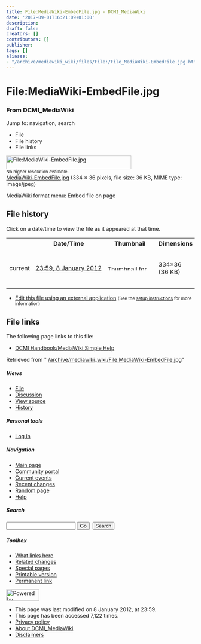 ```yaml
---
title: File:MediaWiki-EmbedFile.jpg - DCMI_MediaWiki
date: '2017-09-01T16:21:09+01:00'
description: 
draft: false
creators: []
contributors: []
publisher: 
tags: []
aliases:
- "/archive/mediawiki_wiki/files/File:/File_MediaWiki-EmbedFile.jpg.html"
---
```


<a id="top"></a>
# File:MediaWiki-EmbedFile.jpg

### From DCMI\_MediaWiki

Jump to: navigation, search
<!-- start content -->
- File
- File history
- File links

 [<img alt="File:MediaWiki-EmbedFile.jpg" src="/images/8/85/MediaWiki-EmbedFile.jpg" width="334" height="36">](/archive/mediawiki_wiki/files/MediaWiki-EmbedFile.jpg)  
<small>No higher resolution available.</small>  
 [MediaWiki-EmbedFile.jpg](/images/8/85/MediaWiki-EmbedFile.jpg)‎ (334 × 36 pixels, file size: 36 KB, MIME type: image/jpeg)

MediaWiki format menu: Embed file on page

<!-- 
NewPP limit report
Preprocessor node count: 1/1000000
Post-expand include size: 0/2097152 bytes
Template argument size: 0/2097152 bytes
Expensive parser function count: 0/100
-->
## File history

Click on a date/time to view the file as it appeared at that time.

<table class="wikitable filehistory">
  <tr>
    <td></td>
    <th>Date/Time</th>
    <th>Thumbnail</th>
    <th>Dimensions</th>
    <th>User</th>
    <th>Comment</th>
  </tr>
  <tr>
    <td>current</td>
    <td class="filehistory-selected" style="white-space: nowrap;"><a href="/archive/mediawiki_wiki/files/MediaWiki-EmbedFile.jpg">23:59, 8 January 2012</a></td>
    <td><a href="/images/8/85/MediaWiki-EmbedFile.jpg"><img alt="Thumbnail for version as of 23:59, 8 January 2012" src="/images/8/85/MediaWiki-EmbedFile.jpg" width="120" height="13"></a></td>
    <td>334×36 <span style="white-space: nowrap;">(36 KB)</span>
    </td>
    <td>
      <a href="/index.php?title=User:StuartSutton&amp;action=edit&amp;redlink=1" class="new mw-userlink" title="User:StuartSutton (page does not exist)">StuartSutton</a> <span style="white-space: nowrap;"> <span class="mw-usertoollinks">(<a href="/index.php?title=User_talk:StuartSutton&amp;action=edit&amp;redlink=1" class="new" title="User talk:StuartSutton (page does not exist)">Talk</a> | <a href="/index.php/Special:Contributions/StuartSutton" title="Special:Contributions/StuartSutton">contribs</a>)</span></span>
    </td>
    <td> <span class="comment">(MediaWiki format menu: Embed file on page)</span>
    </td>
  </tr>
</table>

  

- [Edit this file using an external application](/index.php?title=File:MediaWiki-EmbedFile.jpg&action=edit&externaledit=true&mode=file "File:MediaWiki-EmbedFile.jpg") <small>(See the <a href="http://www.mediawiki.org/wiki/Manual:External_editors" class="external text" rel="nofollow">setup instructions</a> for more information)</small>

## File links

The following page links to this file:

- [DCMI Handbook/MediaWiki Simple Help](/index.php/DCMI_Handbook/MediaWiki_Simple_Help "DCMI Handbook/MediaWiki Simple Help")

Retrieved from " [/archive/mediawiki_wiki/File:MediaWiki-EmbedFile.jpg](/archive/mediawiki_wiki/files/File:/File:MediaWiki-EmbedFile.jpg.html)"

<!-- end content -->

##### Views

- [File](/archive/mediawiki_wiki/files/File:/File:MediaWiki-EmbedFile.jpg.html "View the file page [c]")
- [Discussion](/index.php?title=File_talk:MediaWiki-EmbedFile.jpg&action=edit&redlink=1 "Discussion about the content page [t]")
- [View source](/index.php?title=File:MediaWiki-EmbedFile.jpg&action=edit "This page is protected.
You can view its source [e]")
- [History](/index.php?title=File:MediaWiki-EmbedFile.jpg&action=history "Past revisions of this page [h]")

##### Personal tools

- [Log in](/index.php?title=Special:UserLogin&returnto=File:MediaWiki-EmbedFile.jpg "You are encouraged to log in; however, it is not mandatory [o]")

<script type="text/javascript"> if (window.isMSIE55) fixalpha(); </script>

##### Navigation

- [Main page](/index.php/Main_Page "Visit the main page [z]")
- [Community portal](/index.php/DCMI_MediaWiki:Community_portal "About the project, what you can do, where to find things")
- [Current events](/index.php/DCMI_MediaWiki:Current_events "Find background information on current events")
- [Recent changes](/index.php/Special:RecentChanges "The list of recent changes in the wiki [r]")
- [Random page](/index.php/Special:Random "Load a random page [x]")
- [Help](/index.php/Help:Contents "The place to find out")

##### <label for="searchInput">Search</label>

<form action="/index.php" id="searchform">
				<input type="hidden" name="title" value="Special:Search">
				<input id="searchInput" title="Search DCMI_MediaWiki" accesskey="f" type="search" name="search">
				<input type="submit" name="go" class="searchButton" id="searchGoButton" value="Go" title="Go to a page with this exact name if exists"> 
				<input type="submit" name="fulltext" class="searchButton" id="mw-searchButton" value="Search" title="Search the pages for this text">
			</form>

##### Toolbox

- [What links here](/index.php/Special:WhatLinksHere/File:MediaWiki-EmbedFile.jpg "List of all wiki pages that link here [j]")
- [Related changes](/index.php/Special:RecentChangesLinked/File:MediaWiki-EmbedFile.jpg "Recent changes in pages linked from this page [k]")
- [Special pages](/index.php/Special:SpecialPages "List of all special pages [q]")
- [Printable version](/index.php?title=File:MediaWiki-EmbedFile.jpg&printable=yes "Printable version of this page [p]")
- [Permanent link](/index.php?title=File:MediaWiki-EmbedFile.jpg&oldid=2165 "Permanent link to this revision of the page")

<!-- end of the left (by default at least) column -->

 [<img src="/skins/common/images/poweredby_mediawiki_88x31.png" height="31" width="88" alt="Powered by MediaWiki">](http://www.mediawiki.org/)

- This page was last modified on 8 January 2012, at 23:59.
- This page has been accessed 7,122 times.
- [Privacy policy](/index.php/DCMI_MediaWiki:Privacy_policy "DCMI MediaWiki:Privacy policy")
- [About DCMI\_MediaWiki](/index.php/DCMI_MediaWiki:About "DCMI MediaWiki:About")
- [Disclaimers](/index.php/DCMI_MediaWiki:General_disclaimer "DCMI MediaWiki:General disclaimer")

<script>if (window.runOnloadHook) runOnloadHook();</script><!-- Served in 0.459 secs. -->
